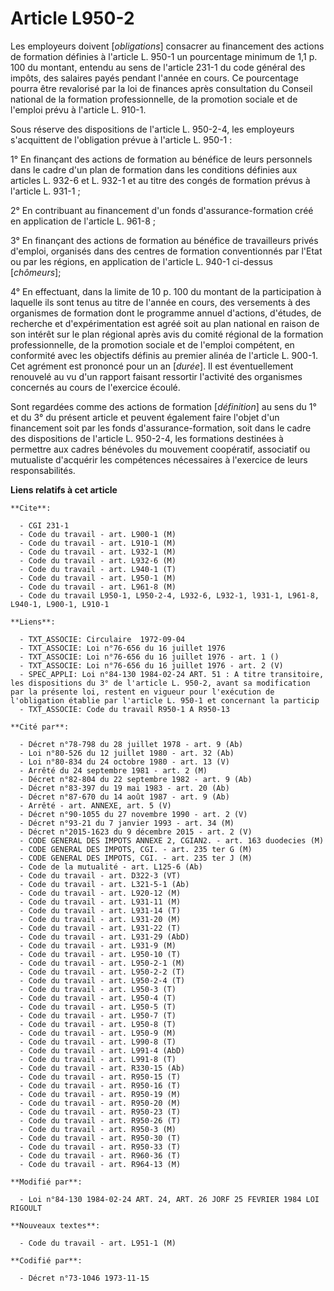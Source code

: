 # Article L950-2

Les employeurs doivent [*obligations*] consacrer au financement des actions de formation définies à l'article L. 950-1 un
pourcentage minimum de 1,1 p. 100 du montant, entendu au sens de l'article 231-1 du code général des impôts, des salaires
payés pendant l'année en cours. Ce pourcentage pourra être revalorisé par la loi de finances après consultation du Conseil
national de la formation professionnelle, de la promotion sociale et de l'emploi prévu à l'article L. 910-1.

Sous réserve des dispositions de l'article L. 950-2-4, les employeurs s'acquittent de l'obligation prévue à l'article L.
950-1 :

1° En finançant des actions de formation au bénéfice de leurs personnels dans le cadre d'un plan de formation dans les
conditions définies aux articles L. 932-6 et L. 932-1 et au titre des congés de formation prévus à l'article L. 931-1 ;

2° En contribuant au financement d'un fonds d'assurance-formation créé en application de l'article L. 961-8 ;

3° En finançant des actions de formation au bénéfice de travailleurs privés d'emploi, organisés dans des centres de formation
conventionnés par l'Etat ou par les régions, en application de l'article L. 940-1 ci-dessus [*chômeurs*];

4° En effectuant, dans la limite de 10 p. 100 du montant de la participation à laquelle ils sont tenus au titre de l'année en
cours, des versements à des organismes de formation dont le programme annuel d'actions, d'études, de recherche et
d'expérimentation est agréé soit au plan national en raison de son intérêt sur le plan régional après avis du comité régional
de la formation professionnelle, de la promotion sociale et de l'emploi compétent, en conformité avec les objectifs définis
au premier alinéa de l'article L. 900-1. Cet agrément est prononcé pour un an [*durée*]. Il est éventuellement renouvelé au
vu d'un rapport faisant ressortir l'activité des organismes concernés au cours de l'exercice écoulé.

Sont regardées comme des actions de formation [*définition*] au sens du 1° et du 3° du présent article et peuvent également
faire l'objet d'un financement soit par les fonds d'assurance-formation, soit dans le cadre des dispositions de l'article L.
950-2-4, les formations destinées à permettre aux cadres bénévoles du mouvement coopératif, associatif ou mutualiste
d'acquérir les compétences nécessaires à l'exercice de leurs responsabilités.

**Liens relatifs à cet article**

	**Cite**:

	  - CGI 231-1
	  - Code du travail - art. L900-1 (M)
	  - Code du travail - art. L910-1 (M)
	  - Code du travail - art. L932-1 (M)
	  - Code du travail - art. L932-6 (M)
	  - Code du travail - art. L940-1 (T)
	  - Code du travail - art. L950-1 (M)
	  - Code du travail - art. L961-8 (M)
	  - Code du travail L950-1, L950-2-4, L932-6, L932-1, l931-1, L961-8, L940-1, L900-1, L910-1

	**Liens**:

	  - TXT_ASSOCIE: Circulaire  1972-09-04
	  - TXT_ASSOCIE: Loi n°76-656 du 16 juillet 1976
	  - TXT_ASSOCIE: Loi n°76-656 du 16 juillet 1976 - art. 1 ()
	  - TXT_ASSOCIE: Loi n°76-656 du 16 juillet 1976 - art. 2 (V)
	  - SPEC_APPLI: Loi n°84-130 1984-02-24 ART. 51 : A titre transitoire, les dispositions du 3° de l'article L. 950-2, avant sa modification par la présente loi, restent en vigueur pour l'exécution de l'obligation établie par l'article L. 950-1 et concernant la particip
	  - TXT_ASSOCIE: Code du travail R950-1 A R950-13

	**Cité par**:

	  - Décret n°78-798 du 28 juillet 1978 - art. 9 (Ab)
	  - Loi n°80-526 du 12 juillet 1980 - art. 32 (Ab)
	  - Loi n°80-834 du 24 octobre 1980 - art. 13 (V)
	  - Arrêté du 24 septembre 1981 - art. 2 (M)
	  - Décret n°82-804 du 22 septembre 1982 - art. 9 (Ab)
	  - Décret n°83-397 du 19 mai 1983 - art. 20 (Ab)
	  - Décret n°87-670 du 14 août 1987 - art. 9 (Ab)
	  - Arrêté - art. ANNEXE, art. 5 (V)
	  - Décret n°90-1055 du 27 novembre 1990 - art. 2 (V)
	  - Décret n°93-21 du 7 janvier 1993 - art. 34 (M)
	  - Décret n°2015-1623 du 9 décembre 2015 - art. 2 (V)
	  - CODE GENERAL DES IMPOTS ANNEXE 2, CGIAN2. - art. 163 duodecies (M)
	  - CODE GENERAL DES IMPOTS, CGI. - art. 235 ter G (M)
	  - CODE GENERAL DES IMPOTS, CGI. - art. 235 ter J (M)
	  - Code de la mutualité - art. L125-6 (Ab)
	  - Code du travail - art. D322-3 (VT)
	  - Code du travail - art. L321-5-1 (Ab)
	  - Code du travail - art. L920-12 (M)
	  - Code du travail - art. L931-11 (M)
	  - Code du travail - art. L931-14 (T)
	  - Code du travail - art. L931-20 (M)
	  - Code du travail - art. L931-22 (T)
	  - Code du travail - art. L931-29 (AbD)
	  - Code du travail - art. L931-9 (M)
	  - Code du travail - art. L950-10 (T)
	  - Code du travail - art. L950-2-1 (M)
	  - Code du travail - art. L950-2-2 (T)
	  - Code du travail - art. L950-2-4 (T)
	  - Code du travail - art. L950-3 (T)
	  - Code du travail - art. L950-4 (T)
	  - Code du travail - art. L950-5 (T)
	  - Code du travail - art. L950-7 (T)
	  - Code du travail - art. L950-8 (T)
	  - Code du travail - art. L950-9 (M)
	  - Code du travail - art. L990-8 (T)
	  - Code du travail - art. L991-4 (AbD)
	  - Code du travail - art. L991-8 (T)
	  - Code du travail - art. R330-15 (Ab)
	  - Code du travail - art. R950-15 (T)
	  - Code du travail - art. R950-16 (T)
	  - Code du travail - art. R950-19 (M)
	  - Code du travail - art. R950-20 (M)
	  - Code du travail - art. R950-23 (T)
	  - Code du travail - art. R950-26 (T)
	  - Code du travail - art. R950-3 (M)
	  - Code du travail - art. R950-30 (T)
	  - Code du travail - art. R950-33 (T)
	  - Code du travail - art. R960-36 (T)
	  - Code du travail - art. R964-13 (M)

	**Modifié par**:

	  - Loi n°84-130 1984-02-24 ART. 24, ART. 26 JORF 25 FEVRIER 1984 LOI RIGOULT

	**Nouveaux textes**:

	  - Code du travail - art. L951-1 (M)

	**Codifié par**:

	  - Décret n°73-1046 1973-11-15
